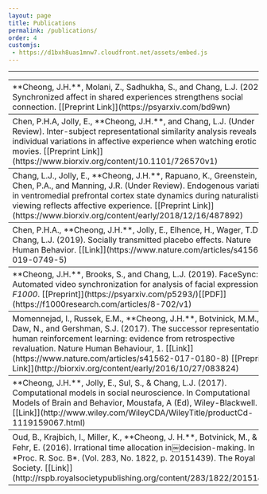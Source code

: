 ```yaml
---
layout: page
title: Publications
permalink: /publications/
order: 4
customjs:
 - https://d1bxh8uas1mnw7.cloudfront.net/assets/embed.js
---
```

<script type='text/javascript' src='https://d1bxh8uas1mnw7.cloudfront.net/assets/embed.js'></script>
---

<div id="anim">
<table cellpadding="10">
<p></p>
<tr><th style="text-align:left;font-weight:normal;"><div markdown="1">
**Cheong, J.H.**, Molani, Z., Sadhukha, S., and Chang, L.J. (2020). Synchronized affect in shared experiences strengthens social connection. [[Preprint Link]](https://psyarxiv.com/bd9wn)
</div></th>
<th style="width:15%;margin: 20px 20px 20px 20px">
<div class='altmetric-embed' data-badge-type='donut' data-doi="10.31234/osf.io/bd9wn"></div>
</th></tr>

<tr><th style="text-align:left;font-weight:normal;"><div markdown="1">
Chen, P.H.A, Jolly, E., **Cheong, J.H.**, and Chang, L.J. (Under Review). Inter-subject representational similarity analysis reveals individual variations in affective experience when watching erotic movies. [[Preprint Link]](https://www.biorxiv.org/content/10.1101/726570v1)
</div></th>
<th style="width:15%;margin: 20px 20px 20px 20px">
<div class='altmetric-embed' data-badge-type='donut' data-doi="10.1101/726570"></div>
</th></tr>

<tr><th style="text-align:left;font-weight:normal;"><div markdown="1">
Chang, L.J., Jolly, E., **Cheong, J.H.**, Rapuano, K., Greenstein, N., Chen, P.A., and Manning, J.R. (Under Review). Endogenous variation in ventromedial prefrontal cortex state dynamics during naturalistic viewing reflects affective experience. [[Preprint Link]](https://www.biorxiv.org/content/early/2018/12/16/487892)
</div></th>
<th style="width:15%;margin: 20px 20px 20px 20px">
<div class='altmetric-embed' data-badge-type='donut' data-doi="10.1101/487892"></div>
</th></tr>

<tr><th style="text-align:left;font-weight:normal;"><div markdown="1">
Chen, P.H.A., **Cheong, J.H.**, Jolly, E., Elhence, H., Wager, T.D., & Chang, L.J. (2019). Socially transmitted placebo effects. Nature Human Behavior. [[Link]](https://www.nature.com/articles/s41562-019-0749-5)
</div></th>
<th style="width:15%;margin: 20px 20px 20px 20px">
<div class='altmetric-embed' data-badge-type='donut' data-doi="10.1038/s41562-019-0749-5"></div>
</th></tr>

<tr><th style="text-align:left;font-weight:normal;"><div markdown="1">
**Cheong, J.H.**, Brooks, S., and Chang, L.J. (2019). FaceSync: Automated video synchronization for analysis of facial expressions. <i>F1000</i>. [[Preprint]](https://psyarxiv.com/p5293/)[[PDF]](https://f1000research.com/articles/8-702/v1)
</div></th>
<th style="width:15%;margin: 20px 20px 20px 20px">
<div class='altmetric-embed' data-badge-type='donut' data-doi="10.17605/osf.io/p5293"></div>
</th></tr>

<tr><th style="text-align:left;font-weight:normal;"><div markdown="1">
Momennejad, I., Russek, E.M., **Cheong, J.H.**, Botvinick, M.M., Daw, N., and Gershman, S.J. (2017). The successor representation in human reinforcement learning: evidence from retrospective revaluation. Nature Human Behaviour, 1. [[Link]](https://www.nature.com/articles/s41562-017-0180-8) [[Preprint Link]](http://biorxiv.org/content/early/2016/10/27/083824)
</div></th>
<th style="width:15%;margin: 20px 20px 20px 20px">
<div class='altmetric-embed' data-badge-type='donut' data-doi="10.1038/s41562-017-0180-8"></div>
</th></tr>

<tr><th style="text-align:left;font-weight:normal;"><div markdown="1">
**Cheong, J.H.**, Jolly, E., Sul, S., & Chang, L.J. (2017). Computational models in social neuroscience. In Computational Models of Brain and Behavior, Moustafa, A (Ed), Wiley-Blackwell. [[Link]](http://www.wiley.com/WileyCDA/WileyTitle/productCd-1119159067.html)
</div></th>
<th style="width:15%;margin: 20px 20px 20px 20px">
<div class='altmetric-embed' data-badge-type='donut' data-doi="10.1002/9781119159193"></div>
</th></tr>

<tr><th style="text-align:left;font-weight:normal;"><div markdown="1">
Oud, B., Krajbich, I., Miller, K., **Cheong, J. H.**, Botvinick, M., & Fehr, E. (2016). Irrational time allocation in￼decision-making. In *Proc. R. Soc. B*. (Vol. 283, No. 1822, p. 20151439). The Royal Society. [[Link]](http://rspb.royalsocietypublishing.org/content/283/1822/20151439)
</div></th>
<th style="width:15%;margin: 20px 20px 20px 20px">
<div class='altmetric-embed' data-badge-type='donut' data-doi="10.1098/rspb.2015.1439"></div>
</th></tr>

</table>
</div>
